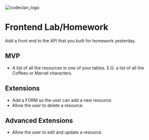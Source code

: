 ![codeclan_logo](https://user-images.githubusercontent.com/11422619/54070681-ca4c5200-425a-11e9-8cf8-cd6a191bc3cd.png)

# Frontend Lab/Homework

Add a front end to the API that you built for homework yesterday.

## MVP

- A list of all the resources in one of your tables. E.G. a list of all the Coffees or Marvel characters.

## Extensions

- Add a FORM so the user can add a new resource.
- Allow the user to delete a resource.

## Advanced Extensions

- Allow the user to edit and update a resource.
